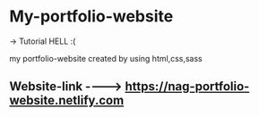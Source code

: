# My-portfolio-website
 -> Tutorial HELL :(
 
my portfolio-website created by using html,css,sass

Website-link ----> https://nag-portfolio-website.netlify.com
------------------------------------------------------------------------------------------------------------------------------
